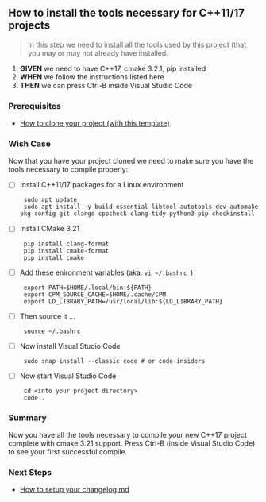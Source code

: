 ## How to install the tools necessary for C++11/17 projects
> In this step we need to install all the tools used by this project (that you may or may not already have installed.

 1. **GIVEN** we need to have C++17, cmake 3.2.1, pip installed
 2. **WHEN** we follow the instructions listed here
 3. **THEN** we can press Ctrl-B inside Visual Studio Code

### Prerequisites
  - [How to clone your project (with this template)](https://github.com/perriera/extras_cpp/blob/dev/docs/CLONE.md)

 
### Wish Case
Now that you have your project cloned we need to make sure you have the tools necessary to compile properly:

 - [ ] Install C++11/17 packages for a Linux environment

		sudo apt update
		sudo apt install -y build-essential libtool autotools-dev automake pkg-config git clangd cppcheck clang-tidy python3-pip checkinstall

 - [ ] Install CMake 3.21

		pip install clang-format
		pip install cmake-format
		pip install cmake

 - [ ] Add these enironment variables (aka.  `vi ~/.bashrc `)

		
		export PATH=$HOME/.local/bin:${PATH}
		export CPM_SOURCE_CACHE=$HOME/.cache/CPM
		export LD_LIBRARY_PATH=/usr/local/lib:${LD_LIBRARY_PATH}

 - [ ] Then source it ... 

		source ~/.bashrc

 - [ ] Now install Visual Studio Code

		sudo snap install --classic code # or code-insiders

 - [ ] Now start Visual Studio Code

		cd <into your project directory>
		code .

### Summary 
Now you have all the tools necessary to compile your new C++17 project complete with cmake 3.21 support. Press Ctrl-B (inside Visual Studio Code) to see your first successful compile.

### Next Steps
 - [How to setup your changelog.md](https://github.com/perriera/extras_cpp/blob/dev/docs/CHANGELOG.md)


